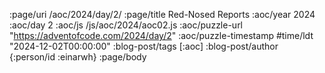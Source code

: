 :page/uri /aoc/2024/day/2/
:page/title Red-Nosed Reports
:aoc/year 2024
:aoc/day 2
:aoc/js /js/aoc/2024/aoc02.js
:aoc/puzzle-url "https://adventofcode.com/2024/day/2"
:aoc/puzzle-timestamp #time/ldt "2024-12-02T00:00:00"
:blog-post/tags [:aoc]
:blog-post/author {:person/id :einarwh}
:page/body

<!-- # Einar W. Høst -->
